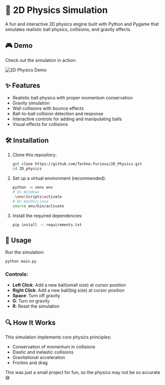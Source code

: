 # 🚀 2D Physics Simulation

A fun and interactive 2D physics engine built with Python and Pygame that simulates realistic ball physics, collisions, and gravity effects.


## 🎮 Demo

Check out the simulation in action:

<img src="https://raw.githubusercontent.com/Techno-Furious/2D_Physics/main/demo/2D_Physics.gif" alt="2D Physics Demo">




## ✨ Features

- Realistic ball physics with proper momentum conservation
- Gravity simulation
- Wall collisions with bounce effects
- Ball-to-ball collision detection and response
- Interactive controls for adding and manipulating balls
- Visual effects for collisions

## 🛠️ Installation

1. Clone this repository:
   ```bash
   git clone https://github.com/Techno-Furious/2D_Physics.git
   cd 2D_physics
   ```

2. Set up a virtual environment (recommended):
   ```bash
   python -m venv env
   # On Windows
   .\env\Scripts\activate
   # On macOS/Linux
   source env/bin/activate
   ```

3. Install the required dependencies:
   ```bash
   pip install -r requirements.txt
   ```

## 🎯 Usage

Run the simulation:
```bash
python main.py
```

### Controls:
- **Left Click**: Add a new ball(small size) at cursor position 
- **Right Click**: Add a new ball(big size) at cursor position 
- **Space**: Turn off gravity
- **G**: Turn on gravity
- **R**: Reset the simulation


## 🔍 How It Works

This simulation implements core physics principles:
- Conservation of momentum in collisions
- Elastic and inelastic collisions
- Gravitational acceleration
- Friction and drag

This was just a small project for fun, so the physics may not be so accurate😅